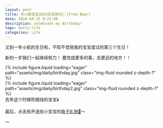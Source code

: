 ```yaml
---
layout: post
title: ㊗️小航宝宝2024生日快乐🎉 (From Bear)
date: 2024-04-15 9:22:00
description: celebrate my Birthday!
tags: daily-life
categories: Life
---
```



又到一年小航的生日啦，不知不觉陪我的宝宝度过的第三个生日！

新的一岁我们一起继续努力！
要完成更多的事，去更远的地方！！

<div class="row mt-3">
    <div class="col-sm mt-3 mt-md-0">
        {% include figure.liquid loading="eager" path="assets/img/daily/birthday.jpg" class="img-fluid rounded z-depth-1" %}
    </div>
    <div class="col-sm mt-3 mt-md-0">
        {% include figure.liquid loading="eager" path="assets/img/daily/birthday2.jpg" class="img-fluid rounded z-depth-1" %}
    </div>
</div>
<div class="caption">
  去年这个时候吹蜡烛的宝宝🕯️
</div>

最后，点击拆开送给小宝宝的[电子礼物🎁](https://www.canva.com/design/DAGCZyZeh6o/YQ3QWJ4vlG4EpmctxKSHOg/view?utm_content=DAGCZyZeh6o&utm_campaign=designshare&utm_medium=link&utm_source=editor#1)～


～
